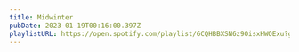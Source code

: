 ```yaml
---
title: Midwinter
pubDate: 2023-01-19T00:16:00.397Z
playlistURL: https://open.spotify.com/playlist/6CQHBBXSN6z9OisxHWOExu?go=1&sp_cid=f475fbd29105abc77dce86abdcb6c68b&nd=1&dlsi=0028a532270f41d6
---
```

